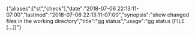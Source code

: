 {"aliases":["st","check"],"date":"2018-07-06 22:13:11-07:00","lastmod":"2018-07-06 22:13:11-07:00","synopsis":"show changed files in the working directory","title":"gg status","usage":"gg status [FILE [...]]"}
